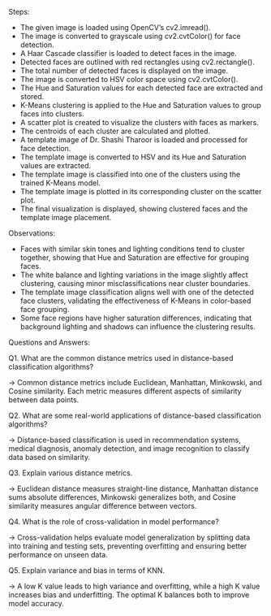 Steps:

- The given image is loaded using OpenCV’s cv2.imread().
- The image is converted to grayscale using cv2.cvtColor() for face detection.
- A Haar Cascade classifier is loaded to detect faces in the image.
- Detected faces are outlined with red rectangles using cv2.rectangle().
- The total number of detected faces is displayed on the image.
- The image is converted to HSV color space using cv2.cvtColor().
- The Hue and Saturation values for each detected face are extracted and stored.
- K-Means clustering is applied to the Hue and Saturation values to group faces into clusters.
- A scatter plot is created to visualize the clusters with faces as markers.
- The centroids of each cluster are calculated and plotted.
- A template image of Dr. Shashi Tharoor is loaded and processed for face detection.
- The template image is converted to HSV and its Hue and Saturation values are extracted.
- The template image is classified into one of the clusters using the trained K-Means model.
- The template image is plotted in its corresponding cluster on the scatter plot.
- The final visualization is displayed, showing clustered faces and the template image placement.



Observations:

- Faces with similar skin tones and lighting conditions tend to cluster together, showing that Hue and Saturation are effective for grouping faces.
- The white balance and lighting variations in the image slightly affect clustering, causing minor misclassifications near cluster boundaries.
- The template image classification aligns well with one of the detected face clusters, validating the effectiveness of K-Means in color-based face grouping.
- Some face regions have higher saturation differences, indicating that background lighting and shadows can influence the clustering results.



Questions and Answers:

Q1. What are the common distance metrics used in distance-based classification algorithms?

-> Common distance metrics include Euclidean, Manhattan, Minkowski, and Cosine similarity. Each metric measures different aspects of similarity between data points.

Q2. What are some real-world applications of distance-based classification algorithms?

-> Distance-based classification is used in recommendation systems, medical diagnosis, anomaly detection, and image recognition to classify data based on similarity.

Q3. Explain various distance metrics.

-> Euclidean distance measures straight-line distance, Manhattan distance sums absolute differences, Minkowski generalizes both, and Cosine similarity measures angular difference between vectors.

Q4. What is the role of cross-validation in model performance?

-> Cross-validation helps evaluate model generalization by splitting data into training and testing sets, preventing overfitting and ensuring better performance on unseen data.

Q5. Explain variance and bias in terms of KNN.

-> A low K value leads to high variance and overfitting, while a high K value increases bias and underfitting. The optimal K balances both to improve model accuracy.








